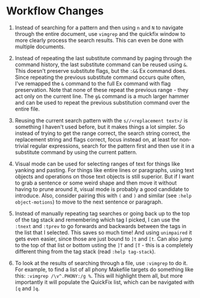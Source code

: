 # Workflow Changes

1. Instead of searching for a pattern and then using `n` and `N` to navigate
   through the entire document, use `vimgrep` and the quickfix window to more
   clearly process the search results. This can even be done with multiple
   documents.

2. Instead of repeating the last substitute command by paging through the
   command history, the last substitute command can be reused using `&`. This
   doesn't preserve substitute flags, but the `:&&` Ex command does.  Since
   repeating the previous substitute command occurs quite often, I've remapped
   the `&` command to the full Ex command with flag preservation.  Note that
   none of these repeat the previous range - they act only on the current line.
   The `g&` command is a much larger hammer and can be used to repeat the
   previous substitution command over the entire file.

3. Reusing the current search pattern with the `s//<replacement text>/` is
   something I haven't used before, but it makes things a lot simpler.  So
   instead of trying to get the range correct, the search string correct, the
   replacement string and flags correct, focus instead on, at least for
   non-trivial regular expressions, search for the pattern first and then use it
   in a substitute command by using the current pattern.

4. Visual mode can be used for selecting ranges of text for things like yanking
   and pasting.  For things like entire lines or paragraphs, using text
   objects and operations on those text objects is still superior. But if I
   want to grab a sentence or some weird shape and then move it without having
   to prune around it, visual mode is probably a good candidate to introduce.
   Also, consider pairing this with `(` and `)` and similar (see `:help
   object-motions`) to move to the next sentence or paragraph.

5. Instead of manually repeating tag searches or going back up to the top of the
   tag stack and remembering which tag I picked, I can use the `:tnext` and
   `:tprev` to go forwards and backwards between the tags in the list that I
   selected.  This saves so much time!  And using `unimpaired` it gets even
   easier, since those are just bound to `]t` and `[t`.  Can also jump to the
   top of that list or bottom usting the `]T` and `[T` - this is a completely
   different thing from the tag stack (read `:help tag-stack`).

6. To look at the results of searching through a file, use `:vimgrep` to do it.
   For example, to find a list of all phony Makefile targets do something like
   this: `:vimgrep /\v^.PHONY:/g %`.  This will highlight them all, but more
   importantly it will populate the QuickFix list, which can be navigated with
   `[q` and `]q`.
